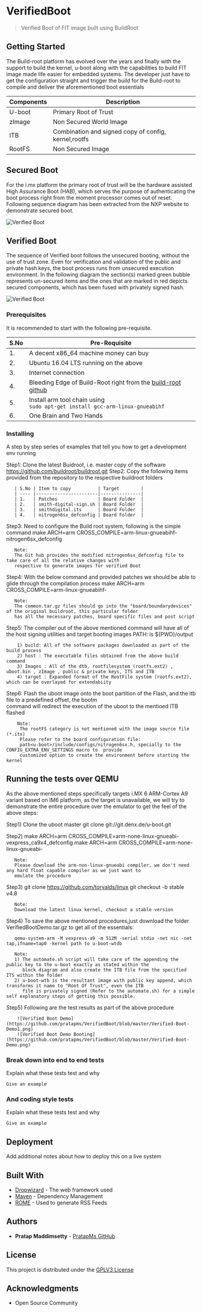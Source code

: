 # VerifiedBoot
>Verified Boot of FIT image built using BuildRoot

## Getting Started

The Build-root platform has evolved over the years and finally with the support to build the kernel, u-boot along with the  capabilities to build FIT image made life easier for embedded systems. The developer just have to get the configuration straight and trigger the build for the Build-root to compile and deliver the aforementioned boot essentials 

| Components | Description |
| ---         |     ---      |
| U-boot | Primary Root of Trust |
| zImage | Non Secured World Image |
| ITB | Combination and signed copy of config, kernel,rootfs |
| RootFS | Non Secured Image |

## Secured Boot

For the i.mx platform the primary root of trust will be the hardware assisted High Assurance Boot (HAB), which serves the purpose of authenticating the boot process right from the moment processor comes out of reset. Following sequence diagram has been extracted from the NXP website to demonstrate secured boot.

![Verified Boot](https://github.com/pratapms/VerifiedBoot/blob/master/Secured-Boot.png)

## Verified Boot

The sequence of Verified boot follows the unsecured booting, without the use of trust zone. Even for verification and validation of the public and private hash keys, the boot process runs from unsecured execution environment. In the following diagram the section(s) marked green bubble represents un-secured items and the ones that are marked in red depicts secured components, which has been fused with privately signed hash. 

![Verified Boot](https://github.com/pratapms/VerifiedBoot/blob/master/Verified-Boot.png)

### Prerequisites

It is recommended to start with the following pre-requisite.

| S.No | Pre-Requisite |
| ---         |     ---      |
| 1.   | A decent x86_64 machine money can buy     |
| 2.   | Ubuntu 16.04 LTS running on the above       |
| 3.   | Internet connection     |
| 4.   | Bleeding Edge of Build-Root right from the [build-root github](https://github.com/buildroot/buildroot.git)
| 5.   | Install arm tool chain using <br /> ``` sudo apt-get install gcc-arm-linux-gnueabihf ``` |
| 6.   | One Brain and Two Hands       |

### Installing

A step by step series of examples that tell you how to get a development env running

Step1: Clone the latest Buidroot, i.e. master copy of the software
       https://github.com/buildroot/buildroot.git
Step2:
       Copy the following items provided from the repository to the respective buildroot folders
       
       | S.No | Item to copy          | Target        |
       | ---- |-----------------------|---------------|
       | 1.   | Patches               | Board Folder  |
       | 2.   | smith-digital-sign.sh | Board Folder  |
       | 3.   | smithdigital.its      | Board Folder  |
       | 4.   | nitrogen6sx_defconfig | Board Folder  |
       
 Step3:
       Need to configure the Build root system, following is the simple command
       make ARCH=arm CROSS_COMPILE=arm-linux-gnueabihf- nitrogen6sx_defconfig
       
       Note: 
       The Git hub provides the modified nitrogen6sx_defconfig file to take care of all the relative changes with 
       respective to generate images for verified Boot
            
 Step4:
       With the below command and provided patches we should be able to glide through the compilation process
       make ARCH=arm CROSS_COMPILE=arm-linux-gnueabihf-
       
       Note:
       The common.tar.gz files should go into the "board/boundarydevices" of the original buildroot, this particular folder   
       has all the necessary patches, board specific files and post script
       
 Step5:
       The compiler out of the above mentioned command will have all of the host signing utilities and target booting images
       PATH: ls ${PWD}/output
       
        1) build: All of the software packages downloaded as part of the build process
        2) host : The executable files obtained from the above build command
        3) Images : All of the dtb, rootfilesystem (rootfs.ext2) , uboot.bin , zImage , public & private keys, ITS and ITB
        4) target : Expanded format of the RootFile system (rootfs.ext2), which can be overlayed for extendabiity 
 
 Step6:
        Flash the uboot image onto the  boot partition of the Flash, and the itb file to a predefined offset, the bootm  
           command will redirect the execution of the uboot to the mentioed ITB flashed
           
        Note:
         The rootFS category is not mentioned with the image source file (*.its)
         Please refer to the board configuration file: 
         path<u-boot>/include/configs/nitrogen6sx.h, specially to the CONFIG_EXTRA_ENV_SETTINGS macro to  provide     
         customized option to create the environment before starting the kernel

## Running the tests over QEMU

As the above mentioned steps specifically targets i.MX 6 ARM-Cortex A9 variant based on IM6 platform, as the target is unavailable, we will try to demonstrate the entire procedure over the emulator to get the feel of the above steps:

Step1) Clone the uboot master 
      git clone git://git.denx.de/u-boot.git
      
Step2)
       make ARCH=arm CROSS_COMPILE=arm-none-linux-gnueabi- vexpress_ca9x4_defconfig
       make ARCH=arm CROSS_COMPILE=arm-none-linux-gnueabi-
       
       Note:
       Please download the arm-non-linux-gnueabi compiler, we don't need any hard float capable compiler as we just want to  
       emulate the procedure
       
Step3)
       git clone https://github.com/torvalds/linux
       git checkout -b stable v4.8
       
       Note: 
       Download the latest linux kernel, checkout a stable version
       
Step4)
       To save the above mentioned procedures,just download the folder VerifiedBootDemo.tar.gz to get all of the essentials:
       
       qemu-system-arm -M vexpress-a9 -m 512M -serial stdio -net nic -net tap,ifname=tap0 -kernel path to u-boot-wtdb

       Note:
       1) The automate.sh script will take care of the appending the public key to the u-boot exactly as stated within the   
          block diagram and also create the ITB file from the specified ITS within the folder
       2) u-boot-wtb is the resultant image with public key append, which transforms it name to "Root Of Trust", even the ITB   
          file is privately signed (Refer to the automate.sh) for a simple self explanatory steps of getting this possible.
       
Step5) Following are the test results as part of the above procedure

        ![Verified Boot Demo](https://github.com/pratapms/VerifiedBoot/blob/master/Verified-Boot-Demo1.png)
        ![Verified Boot Demo Booting](https://github.com/pratapms/VerifiedBoot/blob/master/Verified-Boot-Demo.png)


### Break down into end to end tests

Explain what these tests test and why

```
Give an example
```

### And coding style tests

Explain what these tests test and why

```
Give an example
```

## Deployment

Add additional notes about how to deploy this on a live system

## Built With

* [Dropwizard](http://www.dropwizard.io/1.0.2/docs/) - The web framework used
* [Maven](https://maven.apache.org/) - Dependency Management
* [ROME](https://rometools.github.io/rome/) - Used to generate RSS Feeds

## Authors

* **Pratap Maddimsetty** - [PratapMs GitHub](https://github.com/pratpms)

## License

This project is distributed under the [GPLV3 License](https://opensource.org/licenses/GPL-3.0)

## Acknowledgments

* Open Source Community

